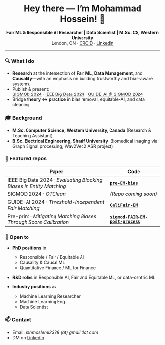 <h1 align="center">Hey there — I’m Mohammad Hossein! 👋</h1>

<p align="center">
  <strong>Fair ML & Responsible AI Researcher | Data Scientist | M.Sc. CS, Western University</strong><br>
  London, ON  ·  <a href="https://orcid.org/0009-0002-0278-4665">ORCID</a>  ·  <a href="https://www.linkedin.com/in/mohammad-hosein-moslemi/">LinkedIn</a>
</p>



---

### 🔍 What I do
- **Research** at the intersection of **Fair ML**, **Data Management**, and **Causality**—with an emphasis on building trustworthy and bias-aware systems.
- Publish & present: <br>
  <a href="https://dl.acm.org/doi/10.1145/3654963">SIGMOD 2024</a> ·
  <a href="https://ieeexplore.ieee.org/document/10825531">IEEE Big Data 2024</a> ·
  <a href="https://doi.org/10.1145/3665601.3669845">GUIDE-AI @ SIGMOD 2024</a>  
- Bridge **theory ↔ practice** in bias removal, equitable-AI, and data cleaning



### 🎓 Background
- **M.Sc. Computer Science, Western University, Canada** (Research & Teaching Assistant)  
- **B.Sc. Electrical Engineering, Sharif University** (Biomedical imaging via Graph Signal processing; Wav2Vec2 ASR project)

### 🚀 Featured repos
| Paper | Code |
|-------|------|
| IEEE Big Data 2024 · *Evaluating Blocking Biases in Entity Matching* | **[`pre-EM-bias`](https://github.com/mhmoslemi2338/pre-EM-bias)** |
| SIGMOD 2024 · *OTClean* | *(Repo coming soon)* |
| GUIDE-AI 2024 · *Threshold-Independent Fair Matching* | **[`CaliFair-EM`](https://github.com/mhmoslemi2338/CaliFair-EM)** |
| Pre-print · *Mitigating Matching Biases Through Score Calibration* | **[`sigmod-FAIR-EM-post-process`](https://github.com/mhmoslemi2338/sigmod-FAIR-EM-post-process)** |


### 🤝 Open to
- **PhD positions** in  
  - Responsible / Fair / Equitable AI  
  - Causality & Causal ML  
  - Quantitative Finance / ML for Finance

- **R&D roles** in Responsible AI, Fair and Equitable ML, or data-centric ML

- **Industry positions** as  
  - Machine Learning Researcher  
  - Machine Learning Eng.
  - Data Scientist

### 📫 Contact
- Email: *mhmoslemi2338 (at) gmail dot com*  
- DM on <a href="https://www.linkedin.com/in/mohammad-hossein-moslemi">LinkedIn</a>

<!-- 
---

<p align="center">
  <img src="https://github-readme-stats.vercel.app/api?username=mhmoslemi2338&show_icons=true&hide_border=true&theme=default" alt="GitHub Stats" />
</p>



## Hey this is Mohammad Hossein! <img src="https://media.giphy.com/media/hvRJCLFzcasrR4ia7z/giphy.gif" width="25px">

I'm a **machine learning researcher** passionate about building **fair, equitable, and trustworthy AI systems**.  
My recent work focuses on **fairness in data integration and data cleaning** using **optimal transport** and **causality**, with publications at **SIGMOD 2024**, **IEEE Big Data 2024**, and the **GUIDE-AI workshop at SIGMOD**.  
I’ve also submitted work to the **IEEE Transactions on Knowledge and Data Engineering (TKDE)**.  
I enjoy bridging **theory and practice**—particularly in **bias removal**, **optimization**, and **data science**.

I hold an **M.Sc. in Computer Science** from **Western University**, where I served as both a **Research Assistant** and **Teaching Assistant**,  
and a **B.Sc. in Electrical Engineering** from **Sharif University**, where I conducted research on **biomedical imaging using graph signal processing**.

I'm especially interested in **research and R&D roles** related to **Responsible AI**, **fairness**, **optimization**, and **data-centric machine learning**.  

**Open to collaborations and opportunities** across academia, industry labs, and applied science teams.

<!-- 
<table border="0" cellspacing="0" cellpadding="0">
    <tr>
        <td>
            <img src="https://github-readme-stats.vercel.app/api?username=mhmoslemi2338&show_icons=True"/>
        </td>
        <td>
            <img src="https://github-readme-stats.vercel.app/api/top-langs/?username=mhmoslemi2338&layout=compact&langs_count=10"/>
        </td>
    </tr>
</table>



## Contact Me

Feel free to contact me via the following links:

<div align="center">
    <a href="mailto:mhmoslemi2338@gmail.com">
        <img src="https://img.icons8.com/color/50/000000/gmail.png" width=32/>
    </a>
    <a href="https://www.linkedin.com/in/mohammad-hosein-moslemi/">
        <img src="https://img.icons8.com/color/50/000000/linkedin.png" width=32/>
    </a>
    <a href="https://scholar.google.ca/citations?user=vfufSS0AAAAJ&hl=en">Google Scholar</a>
</div>

-->

